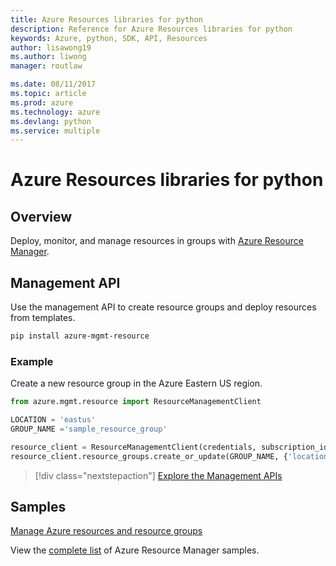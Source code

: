 ```yaml
---
title: Azure Resources libraries for python
description: Reference for Azure Resources libraries for python
keywords: Azure, python, SDK, API, Resources
author: lisawong19
ms.author: liwong
manager: routlaw

ms.date: 08/11/2017
ms.topic: article
ms.prod: azure
ms.technology: azure
ms.devlang: python
ms.service: multiple
---
```


# Azure Resources libraries for python

## Overview 
Deploy, monitor, and manage resources in groups with [Azure Resource Manager](https://docs.microsoft.com/en-us/azure/azure-resource-manager/resource-group-overview).

## Management API
Use the management API to create resource groups and deploy resources from templates.

```bash
pip install azure-mgmt-resource
```
### Example 
Create a new resource group in the Azure Eastern US region.

```python
from azure.mgmt.resource import ResourceManagementClient

LOCATION = 'eastus'
GROUP_NAME ='sample_resource_group'

resource_client = ResourceManagementClient(credentials, subscription_id)
resource_client.resource_groups.create_or_update(GROUP_NAME, {'location': LOCATION})
```

> [!div  class="nextstepaction"]
> [Explore the Management APIs](/python/api/overview/azure/azure.mgmt.resource)

## Samples
[Manage Azure resources and resource groups](https://github.com/Azure-Samples/resource-manager-python-resources-and-groups)

View the [complete list](https://azure.microsoft.com/resources/samples/?platform=python&term=resource) of Azure Resource Manager samples.
